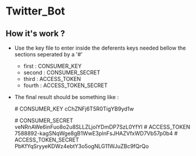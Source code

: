 # Twitter_Bot
## How it's work ?
  * Use the key file to enter inside the deferents keys needed bellow the sections seperated by a '#'
     * first : CONSUMER_KEY
     * second : CONSUMER_SECRET
     * third : ACCESS_TOKEN
     * fourth : ACCESS_TOKEN_SECRET
  * The final result should be something like :
  
       \# CONSUMER_KEY 
       cChZNFj6T5R0TigYB9yd1w
       
       \# CONSUMER_SECRET
       veNRnAWe6inFuo8o2u8SLLZLjolYDmDP7SzL0YfYI
       \# ACCESS_TOKEN
       7588892-kagSNqWge8gB1WwE3plnFsJHAZVfxWD7Vb57p0b4
       \# ACCESS_TOKEN_SECRET
       PbKfYqSryyeKDWz4ebtY3o5ogNLG11WJuZBc9fQrQo
        
